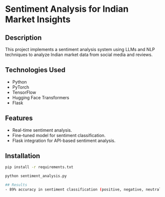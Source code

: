 # Sentiment Analysis for Indian Market Insights

## Description
This project implements a sentiment analysis system using LLMs and NLP techniques to analyze Indian market data from social media and reviews.

## Technologies Used
- Python
- PyTorch
- TensorFlow
- Hugging Face Transformers
- Flask

## Features
- Real-time sentiment analysis.
- Fine-tuned model for sentiment classification.
- Flask integration for API-based sentiment analysis.

## Installation
```bash
pip install -r requirements.txt

python sentiment_analysis.py

## Results
- 89% accuracy in sentiment classification (positive, negative, neutral).